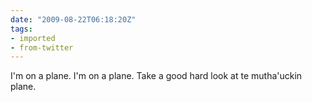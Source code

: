 ```yaml
---
date: "2009-08-22T06:18:20Z"
tags:
- imported
- from-twitter
---
```

I'm on a plane. I'm on a plane. Take a good hard look at te mutha'uckin plane.
